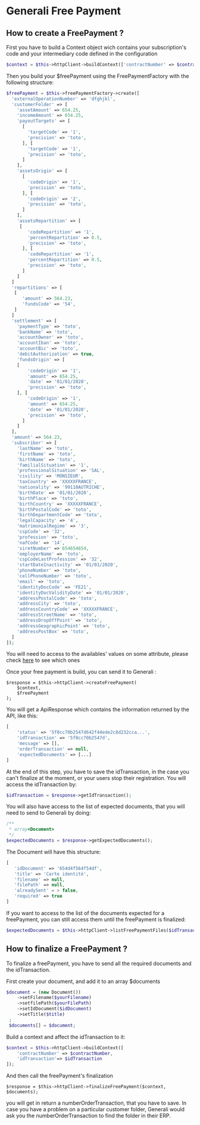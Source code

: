# Generali Free Payment

## How to create a FreePayment ?

First you have to build a Context object wich contains your subscription's code and your intermediary code defined in the configuration
````php
$context = $this->httpClient->buildContext(['contractNumber' => $contractNumber]);
````

Then you build your $freePayment using the FreePaymentFactory with the following structure:
```php
$freePayment = $this->freePaymentFactory->create([
  'externalOperationNumber' => 'dfghjkl',
  'customerFolder' => [
    'assetAmount' => 654.25,
    'incomeAmount' => 654.25,
    'payoutTargets' => [
      [
        'targetCode' => '1',
        'precision' => 'toto',
      ], [
        'targetCode' => '1',
        'precision' => 'toto',
      ]
    ],
    'assetsOrigin' => [
      [
        'codeOrigin' => '1',
        'precision' => 'toto',
      ], [
        'codeOrigin' => '2',
        'precision' => 'toto',
      ]
    ],
    'assetsRepartition' => [
     [
        'codeRepartition' => '1',
        'percentRepartition' => 0.5,
        'precision' => 'toto',
      ], [
        'codeRepartition' => '1',
        'percentRepartition' => 0.5,
        'precision' => 'toto',
      ]
    ]
  ]
  'repartitions' => [
   [
      'amount' => 564.23,
      'fundsCode' => '54',
   ]
  ]
  'settlement' => [
    'paymentType' => 'toto',
    'bankName' => 'toto',
    'accountOwner' => 'toto',
    'accountIban' => 'toto',
    'accountBic' => 'toto',
    'debitAuthorization' => true,
    'fundsOrigin' => [
    [
        'codeOrigin' => '1',
        'amount' => 654.25,
        'date' => '01/01/2020',
        'precision' => 'toto',
    ], [
        'codeOrigin' => '1',
        'amount' => 654.25,
        'date' => '01/01/2020',
        'precision' => 'toto',
      ]
    ]
  ],
  'amount' => 564.23,
  'subscriber' => [
    'lastName' => 'toto',
    'firstName' => 'toto',
    'birthName' => 'toto',
    'familialSituation' => '1',
    'professionalSituation' => 'SAL',
    'civility' => 'MONSIEUR',
    'taxCountry' => 'XXXXXFRANCE',
    'nationality' => '99110AUTRICHE',
    'birthDate' => '01/01/2020',
    'birthPlace' => 'toto',
    'birthCountry' => 'XXXXXFRANCE',
    'birthPostalCode' => 'toto',
    'birthDepartmentCode' => 'toto',
    'legalCapacity' => '4',
    'matrimonialRegime' => '3',
    'cspCode' => '32',
    'profession' => 'toto',
    'nafCode' => '14',
    'siretNumber' => 654654654,
    'employerName' => 'toto',
    'cspCodeLastProfession' => '32',
    'startDateInactivity' => '01/01/2020',
    'phoneNumber' => 'toto',
    'cellPhoneNumber' => 'toto',
    'email' => 'toto',
    'identityDocCode' => 'FE21',
    'identityDocValidityDate' => '01/01/2020',
    'addressPostalCode' => 'toto',
    'addressCity' => 'toto',
    'addressCountryCode' => 'XXXXXFRANCE',
    'addressStreetName' => 'toto',
    'addressDropOffPoint' => 'toto',
    'addressGeographicPoint' => 'toto',
    'addressPostBox' => 'toto',
  ]
]);
```
You will need to access to the availables' values on some attribute, please check [here](../referentials.md) to see which ones 

Once your free payment is build, you can send it to Generali :
```
$response = $this->httpClient->createFreePayment(
    $context, 
    $freePayment
);
```
You will get a ApiResponse which contains the information returned by the API, like this: 
````php
[
    'status' => '5f0cc70b2547d642f44ede2c8d232cca...',
    'idTransaction' => '5f0cc70b2547d',
    'message' => [],
    'orderTransaction' => null,
    'expectedDocuments' => [...]
]
````
At the end of this step, you have to save the idTransaction, in the case you can't finalize at the moment, or your users stop their registration.
You will access the idTransaction by:
````php
$idTransaction = $response->getIdTransaction();
````

You will also have access to the list of expected documents, that you will need to send to Generali by doing:
````php
/**
 * array<Document>
 */
$expectedDocuments = $response->getExpectedDocuments();
````
The Document will have this structure:
```php
[
   'idDocument' => '654d4f564f54df',
   'title' => 'Carte identité',
   'filename' => null,
   'filePath' => null,
   'alreadySent' = > false,
   'required' => true
]
````
If you want to access to the list of the documents expected for a freePayment, you can still access them until the freePayment is finalized:
```php
$expectedDocuments = $this->httpClient->listFreePaymentFiles($idTransaction);
```

## How to finalize a FreePayment ?

To finalize a freePayment, you have to send all the required documents and the idTransaction.

First create your document, and add it to an array $documents
```php
$document = (new Document())
    ->setFilename($yourFilename)
    ->setfilePath($yourFilePath)
    ->setIdDocument($idDocument)
    ->setTitle($title)
 ;
 $documents[] = $document;
```

Build a context and affect the idTransaction to it:
```php
$context = $this->httpClient->buildContext([
    'contractNumber' => $contractNumber, 
    'idTransaction'=> $idTransaction
]);
```
And then call the freePayment's finalization
```
$response = $this->httpClient->finalizeFreePayment($context, $documents);
```
you will get in return a numberOrderTransaction, that you have to save.
In case you have a problem on a particular customer folder, Generali would ask you the numberOrderTransaction to find the folder in their ERP.


